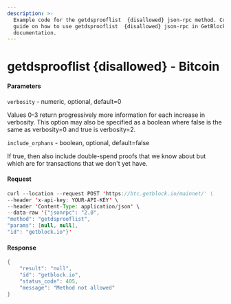 ```yaml
---
description: >-
  Example code for the getdsprooflist  {disallowed} json-rpc method. Сomplete
  guide on how to use getdsprooflist  {disallowed} json-rpc in GetBlock.io Web3
  documentation.
---
```


# getdsprooflist {disallowed} - Bitcoin

#### Parameters

`verbosity` - numeric, optional, default=0

Values 0-3 return progressively more information for each increase in verbosity. This option may also be specified as a boolean where false is the same as verbosity=0 and true is verbosity=2.

`include_orphans` - boolean, optional, default=false

If true, then also include double-spend proofs that we know about but which are for transactions that we don't yet have.

#### Request

```java
curl --location --request POST 'https://btc.getblock.io/mainnet/' \
--header 'x-api-key: YOUR-API-KEY' \
--header 'Content-Type: application/json' \
--data-raw '{"jsonrpc": "2.0",
"method": "getdsprooflist",
"params": [null, null],
"id": "getblock.io"}'
```

#### Response

```java
{
    "result": "null",
    "id": "getblock.io",
    "status_code": 405,
    "message": "Method not allowed"
}
```
